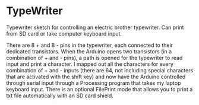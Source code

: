 # TypeWriter
Typewriter sketch for controlling an electric brother typewriter. Can print from SD card or take computer keyboard input.


There are 8 + and 8 - pins in the typewriter, each connected to their dedicated transistors. When the Arduino opens two transistors (in a combination of + and - pins), a path is opened for the typewriter to read input and print a character. I mapped out all the characters for every combination of + and - inputs (there are 64, not including special characters that are activated with the shift key) and now have the Arduino controlled through serial input through a Processing program that takes my laptop keyboard input. There is an optional FilePrint mode that allows you to print a txt file automatically with an SD card shield.
